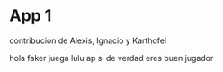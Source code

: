 # App 1


contribucion de Alexis, Ignacio y Karthofel

hola
faker juega lulu ap si de verdad eres buen jugador


